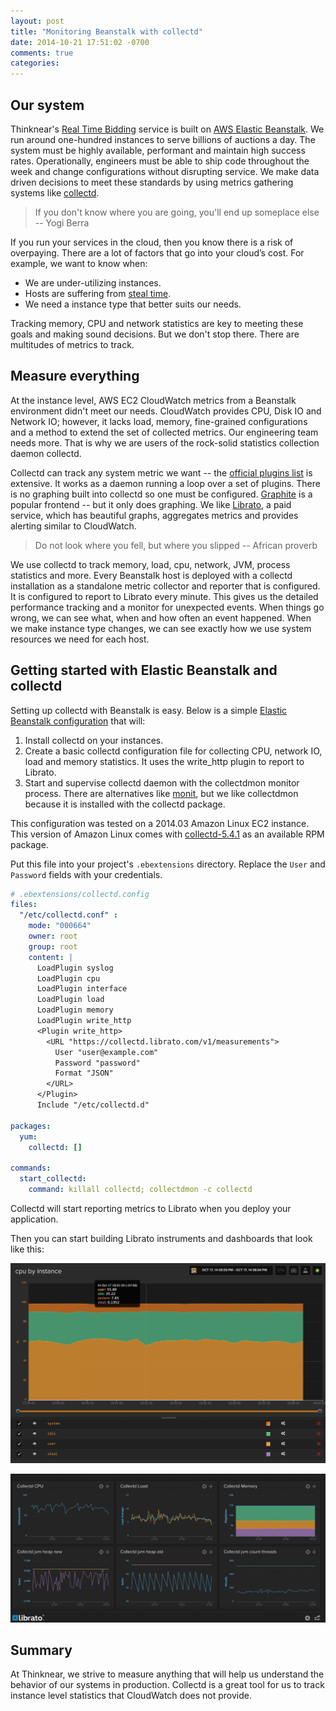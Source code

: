 ```yaml
---
layout: post
title: "Monitoring Beanstalk with collectd"
date: 2014-10-21 17:51:02 -0700
comments: true
categories: 
---
```


## Our system 

Thinknear's [Real Time Bidding](http://en.wikipedia.org/wiki/Real-time_bidding) service is built on [AWS Elastic Beanstalk](http://docs.aws.amazon.com/elasticbeanstalk/latest/dg/Welcome.html).
We run around one-hundred instances to serve billions of auctions a day. 
The system must be highly available, performant and maintain high success rates. 
Operationally, engineers must be able to ship code throughout the week and change configurations without disrupting service. 
We make data driven decisions to meet these standards by using metrics gathering systems like [collectd](https://collectd.org/). 

> If you don't know where you are going, you'll end up someplace else -- Yogi Berra

If you run your services in the cloud, then you know there is a risk of overpaying. 
There are a lot of factors that go into your cloud’s cost. 
For example, we want to know when: 

- We are under-utilizing instances. 
- Hosts are suffering from [steal time](http://blog.scoutapp.com/articles/2013/07/25/understanding-cpu-steal-time-when-should-you-be-worried
). 
- We need a instance type that better suits our needs. 

Tracking memory, CPU and network statistics are key to meeting these goals and making sound decisions. 
But we don't stop there. 
There are multitudes of metrics to track. 

## Measure everything

At the instance level, AWS EC2 CloudWatch metrics from a Beanstalk environment didn't meet our needs. 
CloudWatch provides CPU, Disk IO and Network IO; however, it lacks load, memory, fine-grained configurations and a method to extend the set of collected metrics. 
Our engineering team needs more. 
That is why we are users of the rock-solid statistics collection daemon collectd.

Collectd can track any system metric we want -- the [official plugins list](https://collectd.org/wiki/index.php/Table_of_Plugins) is extensive. 
It works as a daemon running a loop over a set of plugins. 
There is no graphing built into collectd so one must be configured. 
[Graphite](http://graphite.readthedocs.org/en/1.0/tools.html) is a popular frontend -- but it only does graphing. 
We like [Librato](https://metrics.librato.com/), a paid service, which has beautiful graphs, aggregates metrics and provides alerting similar to CloudWatch. 

> Do not look where you fell, but where you slipped -- African proverb

We use collectd to track memory, load, cpu, network, JVM, process statistics and more. 
Every Beanstalk host is deployed with a collectd installation as a standalone metric collector and reporter that is configured. 
It is configured to report to Librato every minute. 
This gives us the detailed performance tracking and a monitor for unexpected events. 
When things go wrong, we can see what, when and how often an event happened. 
When we make instance type changes, we can see exactly how we use system resources we need for each host.

## Getting started with Elastic Beanstalk and collectd

Setting up collectd with Beanstalk is easy. 
Below is a simple [Elastic Beanstalk configuration](http://docs.aws.amazon.com/elasticbeanstalk/latest/dg/customize-containers-ec2.html
) that will:

1. Install collectd on your instances.
2. Create a basic collectd configuration file for collecting CPU, network IO, load and memory statistics. 
  It uses the write_http plugin to report to Librato.
3. Start and supervise collectd daemon with the collectdmon monitor process. 
  There are alternatives like [monit](http://mmonit.com/monit/), but we like collectdmon because it is installed with the collectd package.

This configuration was tested on a 2014.03 Amazon Linux EC2 instance. 
This version of Amazon Linux comes with [collectd-5.4.1](http://aws.amazon.com/amazon-linux-ami/2014.03-packages/) as an available RPM package.

Put this file into your project's ```.ebextensions``` directory. 
Replace the ```User``` and ```Password``` fields with your credentials.

```yaml
# .ebextensions/collectd.config
files:
  "/etc/collectd.conf" :
    mode: "000664"
    owner: root
    group: root
    content: | 
      LoadPlugin syslog
      LoadPlugin cpu
      LoadPlugin interface
      LoadPlugin load
      LoadPlugin memory
      LoadPlugin write_http
      <Plugin write_http>
        <URL "https://collectd.librato.com/v1/measurements">
          User "user@example.com"
          Password "password"
          Format "JSON"
        </URL>
      </Plugin>
      Include "/etc/collectd.d"

packages: 
  yum:
    collectd: []

commands:
  start_collectd:
    command: killall collectd; collectdmon -c collectd
```

Collectd will start reporting metrics to Librato when you deploy your application. 

Then you can start building Librato instruments and dashboards that look like this:

![collectd CPU](/images/collectd_cpu.png)

![collectd dash](/images/collectd_dash.png)

## Summary 
At Thinknear, we strive to measure anything that will help us understand the behavior of our systems in production. 
Collectd is a great tool for us to track instance level statistics that CloudWatch does not provide.

